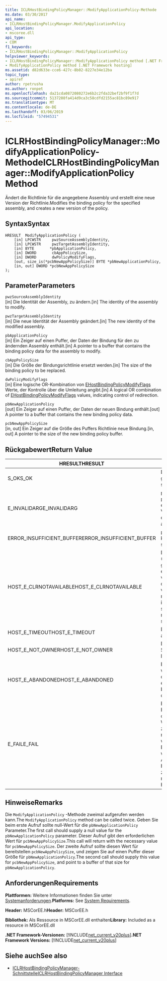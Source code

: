 ```yaml
---
title: ICLRHostBindingPolicyManager::ModifyApplicationPolicy-Methode
ms.date: 03/30/2017
api_name:
- ICLRHostBindingPolicyManager.ModifyApplicationPolicy
api_location:
- mscoree.dll
api_type:
- COM
f1_keywords:
- ICLRHostBindingPolicyManager::ModifyApplicationPolicy
helpviewer_keywords:
- ICLRHostBindingPolicyManager::ModifyApplicationPolicy method [.NET Framework hosting]
- ModifyApplicationPolicy method [.NET Framework hosting]
ms.assetid: d82d633e-cce6-427c-8b02-8227e34e12ba
topic_type:
- apiref
author: rpetrusha
ms.author: ronpet
ms.openlocfilehash: da21cda0872080272e6b2c2fda32bef2bf9f1f7d
ms.sourcegitcommit: 5137208fa414d9ca3c58cdfd2155ac81bc89e917
ms.translationtype: MT
ms.contentlocale: de-DE
ms.lasthandoff: 03/06/2019
ms.locfileid: "57494531"
---
```

# <a name="iclrhostbindingpolicymanagermodifyapplicationpolicy-method"></a><span data-ttu-id="c0bba-102">ICLRHostBindingPolicyManager::ModifyApplicationPolicy-Methode</span><span class="sxs-lookup"><span data-stu-id="c0bba-102">ICLRHostBindingPolicyManager::ModifyApplicationPolicy Method</span></span>
<span data-ttu-id="c0bba-103">Ändert die Richtlinie für die angegebene Assembly und erstellt eine neue Version der Richtlinie.</span><span class="sxs-lookup"><span data-stu-id="c0bba-103">Modifies the binding policy for the specified assembly, and creates a new version of the policy.</span></span>  
  
## <a name="syntax"></a><span data-ttu-id="c0bba-104">Syntax</span><span class="sxs-lookup"><span data-stu-id="c0bba-104">Syntax</span></span>  
  
```  
HRESULT  ModifyApplicationPolicy (  
    [in] LPCWSTR     pwzSourceAssemblyIdentity,   
    [in] LPCWSTR     pwzTargetAssemblyIdentity,  
    [in] BYTE       *pbApplicationPolicy,  
    [in] DWORD       cbAppPolicySize,  
    [in] DWORD       dwPolicyModifyFlags,  
    [out, size_is(*pcbNewAppPolicySize)] BYTE *pbNewApplicationPolicy,   
    [in, out] DWORD *pcbNewAppPolicySize  
);  
```  
  
## <a name="parameters"></a><span data-ttu-id="c0bba-105">Parameter</span><span class="sxs-lookup"><span data-stu-id="c0bba-105">Parameters</span></span>  
 `pwzSourceAssemblyIdentity`  
 <span data-ttu-id="c0bba-106">[in] Die Identität der Assembly, zu ändern.</span><span class="sxs-lookup"><span data-stu-id="c0bba-106">[in] The identity of the assembly to modify.</span></span>  
  
 `pwzTargetAssemblyIdentity`  
 <span data-ttu-id="c0bba-107">[in] Die neue Identität der Assembly geändert.</span><span class="sxs-lookup"><span data-stu-id="c0bba-107">[in] The new identity of the modified assembly.</span></span>  
  
 `pbApplicationPolicy`  
 <span data-ttu-id="c0bba-108">[in] Ein Zeiger auf einen Puffer, der Daten der Bindung für den zu ändernden Assembly enthält.</span><span class="sxs-lookup"><span data-stu-id="c0bba-108">[in] A pointer to a buffer that contains the binding policy data for the assembly to modify.</span></span>  
  
 `cbAppPolicySize`  
 <span data-ttu-id="c0bba-109">[in] Die Größe der Bindungsrichtlinie ersetzt werden.</span><span class="sxs-lookup"><span data-stu-id="c0bba-109">[in] The size of the binding policy to be replaced.</span></span>  
  
 `dwPolicyModifyFlags`  
 <span data-ttu-id="c0bba-110">[in] Eine logische OR-Kombination von [EHostBindingPolicyModifyFlags](../../../../docs/framework/unmanaged-api/hosting/ehostbindingpolicymodifyflags-enumeration.md) Werte, der Kontrolle über die Umleitung angibt.</span><span class="sxs-lookup"><span data-stu-id="c0bba-110">[in] A logical OR combination of [EHostBindingPolicyModifyFlags](../../../../docs/framework/unmanaged-api/hosting/ehostbindingpolicymodifyflags-enumeration.md) values, indicating control of redirection.</span></span>  
  
 `pbNewApplicationPolicy`  
 <span data-ttu-id="c0bba-111">[out] Ein Zeiger auf einen Puffer, der Daten der neuen Bindung enthält.</span><span class="sxs-lookup"><span data-stu-id="c0bba-111">[out] A pointer to a buffer that contains the new binding policy data.</span></span>  
  
 `pcbNewAppPolicySize`  
 <span data-ttu-id="c0bba-112">[in, out] Ein Zeiger auf die Größe des Puffers Richtlinie neue Bindung.</span><span class="sxs-lookup"><span data-stu-id="c0bba-112">[in, out] A pointer to the size of the new binding policy buffer.</span></span>  
  
## <a name="return-value"></a><span data-ttu-id="c0bba-113">Rückgabewert</span><span class="sxs-lookup"><span data-stu-id="c0bba-113">Return Value</span></span>  
  
|<span data-ttu-id="c0bba-114">HRESULT</span><span class="sxs-lookup"><span data-stu-id="c0bba-114">HRESULT</span></span>|<span data-ttu-id="c0bba-115">Beschreibung</span><span class="sxs-lookup"><span data-stu-id="c0bba-115">Description</span></span>|  
|-------------|-----------------|  
|<span data-ttu-id="c0bba-116">S_OK</span><span class="sxs-lookup"><span data-stu-id="c0bba-116">S_OK</span></span>|<span data-ttu-id="c0bba-117">Die Richtlinie wurde erfolgreich geändert.</span><span class="sxs-lookup"><span data-stu-id="c0bba-117">The policy was modified successfully.</span></span>|  
|<span data-ttu-id="c0bba-118">E_INVALIDARG</span><span class="sxs-lookup"><span data-stu-id="c0bba-118">E_INVALIDARG</span></span>|<span data-ttu-id="c0bba-119">`pwzSourceAssemblyIdentity` oder `pwzTargetAssemblyIdentity` wurde ein null-Verweis.</span><span class="sxs-lookup"><span data-stu-id="c0bba-119">`pwzSourceAssemblyIdentity` or `pwzTargetAssemblyIdentity` was a null reference.</span></span>|  
|<span data-ttu-id="c0bba-120">ERROR_INSUFFICIENT_BUFFER</span><span class="sxs-lookup"><span data-stu-id="c0bba-120">ERROR_INSUFFICIENT_BUFFER</span></span>|<span data-ttu-id="c0bba-121">`pbNewApplicationPolicy` ist zu klein.</span><span class="sxs-lookup"><span data-stu-id="c0bba-121">`pbNewApplicationPolicy` is too small.</span></span>|  
|<span data-ttu-id="c0bba-122">HOST_E_CLRNOTAVAILABLE</span><span class="sxs-lookup"><span data-stu-id="c0bba-122">HOST_E_CLRNOTAVAILABLE</span></span>|<span data-ttu-id="c0bba-123">Die common Language Runtime (CLR) wurde nicht in einen Prozess geladen wurde, oder die CLR ist in einem Zustand, in dem nicht verwalteten Code ausführen oder den Aufruf erfolgreich zu verarbeiten.</span><span class="sxs-lookup"><span data-stu-id="c0bba-123">The common language runtime (CLR) has not been loaded into a process, or the CLR is in a state in which it cannot run managed code or process the call successfully.</span></span>|  
|<span data-ttu-id="c0bba-124">HOST_E_TIMEOUT</span><span class="sxs-lookup"><span data-stu-id="c0bba-124">HOST_E_TIMEOUT</span></span>|<span data-ttu-id="c0bba-125">Der Aufruf ist ein Timeout aufgetreten.</span><span class="sxs-lookup"><span data-stu-id="c0bba-125">The call timed out.</span></span>|  
|<span data-ttu-id="c0bba-126">HOST_E_NOT_OWNER</span><span class="sxs-lookup"><span data-stu-id="c0bba-126">HOST_E_NOT_OWNER</span></span>|<span data-ttu-id="c0bba-127">Der Aufrufer ist nicht Besitzer der Sperre.</span><span class="sxs-lookup"><span data-stu-id="c0bba-127">The caller does not own the lock.</span></span>|  
|<span data-ttu-id="c0bba-128">HOST_E_ABANDONED</span><span class="sxs-lookup"><span data-stu-id="c0bba-128">HOST_E_ABANDONED</span></span>|<span data-ttu-id="c0bba-129">Ein Ereignis wurde abgebrochen, während sich der blockierte Thread oder eine Fiber darauf gewartet.</span><span class="sxs-lookup"><span data-stu-id="c0bba-129">An event was canceled while a blocked thread or fiber was waiting on it.</span></span>|  
|<span data-ttu-id="c0bba-130">E_FAIL</span><span class="sxs-lookup"><span data-stu-id="c0bba-130">E_FAIL</span></span>|<span data-ttu-id="c0bba-131">Ein Unbekannter Schwerwiegender Fehler ist aufgetreten.</span><span class="sxs-lookup"><span data-stu-id="c0bba-131">An unknown catastrophic failure occurred.</span></span> <span data-ttu-id="c0bba-132">Wenn eine Methode E_FAIL zurückgegeben hat, ist die CLR nicht mehr im Prozess verwendet werden.</span><span class="sxs-lookup"><span data-stu-id="c0bba-132">After a method returns E_FAIL, the CLR is no longer usable within the process.</span></span> <span data-ttu-id="c0bba-133">Nachfolgende Aufrufe zum Hosten der Methoden HOST_E_CLRNOTAVAILABLE zurück.</span><span class="sxs-lookup"><span data-stu-id="c0bba-133">Subsequent calls to hosting methods return HOST_E_CLRNOTAVAILABLE.</span></span>|  
  
## <a name="remarks"></a><span data-ttu-id="c0bba-134">Hinweise</span><span class="sxs-lookup"><span data-stu-id="c0bba-134">Remarks</span></span>  
 <span data-ttu-id="c0bba-135">Die `ModifyApplicationPolicy` -Methode zweimal aufgerufen werden kann.</span><span class="sxs-lookup"><span data-stu-id="c0bba-135">The `ModifyApplicationPolicy` method can be called twice.</span></span> <span data-ttu-id="c0bba-136">Geben Sie beim erste Aufruf sollte null-Wert für die `pbNewApplicationPolicy` Parameter.</span><span class="sxs-lookup"><span data-stu-id="c0bba-136">The first call should supply a null value for the `pbNewApplicationPolicy` parameter.</span></span> <span data-ttu-id="c0bba-137">Dieser Aufruf gibt den erforderlichen Wert für `pcbNewAppPolicySize`.</span><span class="sxs-lookup"><span data-stu-id="c0bba-137">This call will return with the necessary value for `pcbNewAppPolicySize`.</span></span> <span data-ttu-id="c0bba-138">Der zweite Aufruf sollte diesen Wert für bereitstellen `pcbNewAppPolicySize`, und zeigen Sie auf einen Puffer dieser Größe für `pbNewApplicationPolicy`.</span><span class="sxs-lookup"><span data-stu-id="c0bba-138">The second call should supply this value for `pcbNewAppPolicySize`, and point to a buffer of that size for `pbNewApplicationPolicy`.</span></span>  
  
## <a name="requirements"></a><span data-ttu-id="c0bba-139">Anforderungen</span><span class="sxs-lookup"><span data-stu-id="c0bba-139">Requirements</span></span>  
 <span data-ttu-id="c0bba-140">**Plattformen:** Weitere Informationen finden Sie unter [Systemanforderungen](../../../../docs/framework/get-started/system-requirements.md).</span><span class="sxs-lookup"><span data-stu-id="c0bba-140">**Platforms:** See [System Requirements](../../../../docs/framework/get-started/system-requirements.md).</span></span>  
  
 <span data-ttu-id="c0bba-141">**Header:** MSCorEE.h</span><span class="sxs-lookup"><span data-stu-id="c0bba-141">**Header:** MSCorEE.h</span></span>  
  
 <span data-ttu-id="c0bba-142">**Bibliothek:** Als Ressource in MSCorEE.dll enthalten</span><span class="sxs-lookup"><span data-stu-id="c0bba-142">**Library:** Included as a resource in MSCorEE.dll</span></span>  
  
 <span data-ttu-id="c0bba-143">**.NET Framework-Versionen:** [!INCLUDE[net_current_v20plus](../../../../includes/net-current-v20plus-md.md)]</span><span class="sxs-lookup"><span data-stu-id="c0bba-143">**.NET Framework Versions:** [!INCLUDE[net_current_v20plus](../../../../includes/net-current-v20plus-md.md)]</span></span>  
  
## <a name="see-also"></a><span data-ttu-id="c0bba-144">Siehe auch</span><span class="sxs-lookup"><span data-stu-id="c0bba-144">See also</span></span>
- [<span data-ttu-id="c0bba-145">ICLRHostBindingPolicyManager-Schnittstelle</span><span class="sxs-lookup"><span data-stu-id="c0bba-145">ICLRHostBindingPolicyManager Interface</span></span>](../../../../docs/framework/unmanaged-api/hosting/iclrhostbindingpolicymanager-interface.md)
